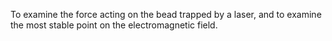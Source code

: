 To examine the force acting on the bead trapped by a laser, and to examine the most stable point on the electromagnetic field.
